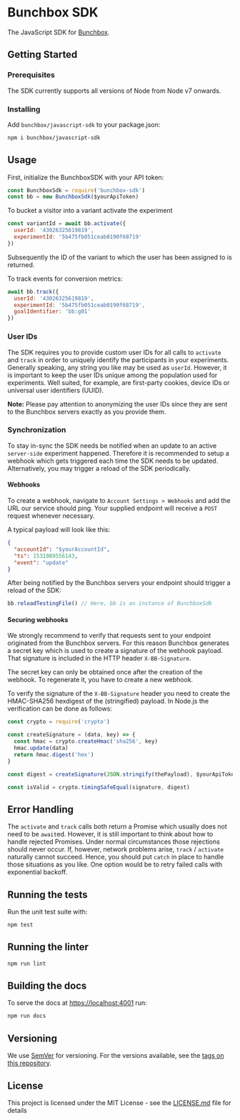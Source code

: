 # Bunchbox SDK

The JavaScript SDK for [Bunchbox](https://bunchbox.co/).

## Getting Started

### Prerequisites

The SDK currently supports all versions of Node from Node v7 onwards.

### Installing

Add `bunchbox/javascript-sdk` to your package.json:

```bash
npm i bunchbox/javascript-sdk
```

## Usage

First, initialize the BunchboxSDK with your API token:

```js
const BunchboxSdk = require('bunchbox-sdk')
const bb = new BunchboxSdk($yourApiToken)
```

To bucket a visitor into a variant activate the experiment

```js
const variantId = await bb.activate({
  userId: '43026325619819',
  experimentId: '5b475fb051ceab0190f68719'
})
```

Subsequently the ID of the variant to which the user has been assigned to is
returned.

To track events for conversion metrics:

```js
await bb.track({ 
  userId: '43026325619819', 
  experimentId: '5b475fb051ceab0190f68719', 
  goalIdentifier: 'bb:g01'
})
```

### User IDs

The SDK requires you to provide custom user IDs for all calls to `activate` and
`track` in order to uniquely identify the participants in your experiments.
Generally speaking, any string you like may be used as `userId`. However, it is
important to keep the user IDs unique among the population used for
experiments. Well suited, for example, are first-party cookies, device IDs or
universal user identifiers (UUID).

**Note:** Please pay attention to anonymizing the user IDs since they are sent
to the Bunchbox servers exactly as you provide them.

### Synchronization

To stay in-sync the SDK needs be notified when an update to an active
`server-side` experiment happened. Therefore it is recommended to setup a webhook
which gets triggered each time the SDK needs to be updated. Alternatively, you
may trigger a reload of the SDK periodically.

#### Webhooks

To create a webhook, navigate to `Account Settings > Webhooks` and add the URL
our service should ping. Your supplied endpoint will receive a `POST` request
whenever necessary.

A typical payload will look like this:

```json
{
  "accountId": "$yourAccountId",
  "ts": 1531989556143,
  "event": "update"
}
```

After being notified by the Bunchbox servers your endpoint should trigger a
reload of the SDK:

```js
bb.reloadTestingFile() // Here, bb is an instance of BunchboxSdk
```

#### Securing webhooks

We strongly recommend to verify that requests sent to your endpoint originated
from the Bunchbox servers. For this reason Bunchbox generates a secret key
which is used to create a signature of the webhook payload. That signature is
included in the HTTP header `X-BB-Signature`.

The secret key can only be obtained once after the creation of the webhook. To
regenerate it, you have to create a new webhook.

To verify the signature of the `X-BB-Signature` header you need to create the
HMAC-SHA256 hexdigest of the (stringified) payload. In Node.js the verification
can be done as follows:

```js
const crypto = require('crypto')

const createSignature = (data, key) => {
  const hmac = crypto.createHmac('sha256', key)
  hmac.update(data)
  return hmac.digest('hex')
}

const digest = createSignature(JSON.stringify(thePayload), $yourApiToken)

const isValid = crypto.timingSafeEqual(signature, digest)
```

## Error Handling

The `activate` and `track` calls both return a Promise which usually does not
need to be `await`ed. However, it is still important to think about how to
handle rejected Promises. Under normal circumstances those rejections should
never occur. If, however, network problems arise, `track` / `activate`
naturally cannot succeed. Hence, you should put `catch` in place to handle
those situations as you like. One option would be to retry failed calls with
exponential backoff.

## Running the tests

Run the unit test suite with:

```bash
npm test
```

## Running the linter

```bash
npm run lint
```

## Building the docs

To serve the docs at [https://localhost:4001](https://localhost:4001) run:

```bash
npm run docs
```

## Versioning

We use [SemVer](http://semver.org/) for versioning. For the versions available,
see the [tags on this repository](https://github.com/your/project/tags).

## License

This project is licensed under the MIT License - see the
[LICENSE.md](LICENSE.md) file for details
